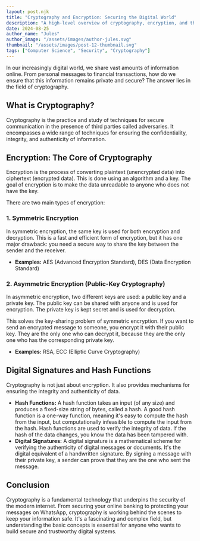 ```yaml
---
layout: post.njk
title: "Cryptography and Encryption: Securing the Digital World"
description: "A high-level overview of cryptography, encryption, and the role they play in securing our digital communications."
date: 2024-08-25
author_name: "Jules"
author_image: "/assets/images/author-jules.svg"
thumbnail: "/assets/images/post-12-thumbnail.svg"
tags: ["Computer Science", "Security", "Cryptography"]
---
```


In our increasingly digital world, we share vast amounts of information online. From personal messages to financial transactions, how do we ensure that this information remains private and secure? The answer lies in the field of cryptography.

## What is Cryptography?

Cryptography is the practice and study of techniques for secure communication in the presence of third parties called adversaries. It encompasses a wide range of techniques for ensuring the confidentiality, integrity, and authenticity of information.

## Encryption: The Core of Cryptography

Encryption is the process of converting plaintext (unencrypted data) into ciphertext (encrypted data). This is done using an algorithm and a key. The goal of encryption is to make the data unreadable to anyone who does not have the key.

There are two main types of encryption:

### 1. Symmetric Encryption
In symmetric encryption, the same key is used for both encryption and decryption. This is a fast and efficient form of encryption, but it has one major drawback: you need a secure way to share the key between the sender and the receiver.

*   **Examples:** AES (Advanced Encryption Standard), DES (Data Encryption Standard)

### 2. Asymmetric Encryption (Public-Key Cryptography)
In asymmetric encryption, two different keys are used: a public key and a private key. The public key can be shared with anyone and is used for encryption. The private key is kept secret and is used for decryption.

This solves the key-sharing problem of symmetric encryption. If you want to send an encrypted message to someone, you encrypt it with their public key. They are the only one who can decrypt it, because they are the only one who has the corresponding private key.

*   **Examples:** RSA, ECC (Elliptic Curve Cryptography)

## Digital Signatures and Hash Functions

Cryptography is not just about encryption. It also provides mechanisms for ensuring the integrity and authenticity of data.

*   **Hash Functions:** A hash function takes an input (of any size) and produces a fixed-size string of bytes, called a hash. A good hash function is a one-way function, meaning it's easy to compute the hash from the input, but computationally infeasible to compute the input from the hash. Hash functions are used to verify the integrity of data. If the hash of the data changes, you know the data has been tampered with.
*   **Digital Signatures:** A digital signature is a mathematical scheme for verifying the authenticity of digital messages or documents. It's the digital equivalent of a handwritten signature. By signing a message with their private key, a sender can prove that they are the one who sent the message.

## Conclusion

Cryptography is a fundamental technology that underpins the security of the modern internet. From securing your online banking to protecting your messages on WhatsApp, cryptography is working behind the scenes to keep your information safe. It's a fascinating and complex field, but understanding the basic concepts is essential for anyone who wants to build secure and trustworthy digital systems.
